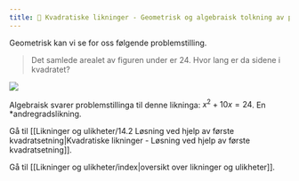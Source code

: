 ```yaml
---
title: 📄 Kvadratiske likninger - Geometrisk og algebraisk tolkning av problemstilling
---
```

Geometrisk kan vi se for oss følgende problemstilling. 

> Det samlede arealet av figuren under er $24$. Hvor lang er da sidene i kvadratet?

![](Files/media/image75.png)


Algebraisk svarer problemstillinga til denne likninga:
$x^{2} + 10x = 24$. En *andregradslikning.


Gå til [[Likninger og ulikheter/14.2 Løsning ved hjelp av første kvadratsetning|Kvadratiske likninger - Løsning ved hjelp av første kvadratsetning]].

Gå til [[Likninger og ulikheter/index|oversikt over likninger og ulikheter]].

